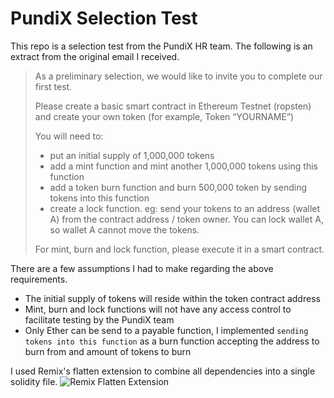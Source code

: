 # PundiX Selection Test

This repo is a selection test from the PundiX HR team.  The following is an extract from the original email I received.

> As a preliminary selection, we would like to invite you to complete our first test.
>
> Please create a basic smart contract in Ethereum Testnet (ropsten) and create your own token (for example, Token “YOURNAME”) 
>
> You will need to:
> - put an initial supply of 1,000,000 tokens
> - add a mint function and mint another 1,000,000 tokens using this function
> - add a token burn function and burn 500,000 token by sending tokens into this function
> - create a lock function. eg: send your tokens to an address (wallet A) from the contract address / token owner. You can lock wallet A, so wallet A cannot move the tokens.
>
> For mint, burn and lock function, please execute it in a smart contract.

There are a few assumptions I had to make regarding the above requirements.
- The initial supply of tokens will reside within the token contract address
- Mint, burn and lock functions will not have any access control to facilitate testing by the PundiX team
- Only Ether can be send to a payable function, I implemented `sending tokens into this function` as a burn function accepting the address to burn from and amount of tokens to burn 

I used Remix's flatten extension to combine all dependencies into a single solidity file. 
![Remix Flatten Extension](/images/readme1.jpg")

